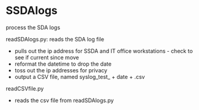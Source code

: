 # SSDAlogs
process the SDA logs

readSDAlogs.py:  reads the SDA log file  
- pulls out the ip address for SSDA and IT office workstations  - check to see if current since move  
- reformat the datetime to drop the date  
- toss out the ip addresses for privacy  
- output a CSV file,  named  syslog_test_  + date + .csv


readCSVfile.py  
- reads the csv file from readSDAlogs.py
